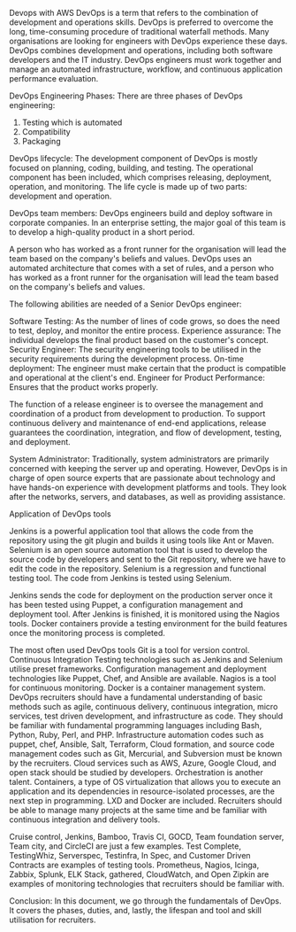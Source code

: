 Devops with AWS
DevOps is a term that refers to the combination of development and operations skills. DevOps is preferred to overcome the long, time-consuming procedure of traditional waterfall methods. Many organisations are looking for engineers with DevOps experience these days. DevOps combines development and operations, including both software developers and the IT industry. DevOps engineers must work together and manage an automated infrastructure, workflow, and continuous application performance evaluation.

DevOps Engineering Phases: There are three phases of DevOps engineering:
1. Testing which is automated
2. Compatibility
3. Packaging

DevOps lifecycle:
The development component of DevOps is mostly focused on planning, coding, building, and testing. The operational component has been included, which comprises releasing, deployment, operation, and monitoring. The life cycle is made up of two parts: development and operation.

DevOps team members: 
DevOps engineers build and deploy software in corporate companies. In an enterprise setting, the major goal of this team is to develop a high-quality product in a short period.

A person who has worked as a front runner for the organisation will lead the team based on the company's beliefs and values. DevOps uses an automated architecture that comes with a set of rules, and a person who has worked as a front runner for the organisation will lead the team based on the company's beliefs and values.

The following abilities are needed of a Senior DevOps engineer:

Software Testing: As the number of lines of code grows, so does the need to test, deploy, and monitor the entire process.
Experience assurance: The individual develops the final product based on the customer's concept.
Security Engineer: The security engineering tools to be utilised in the security requirements during the development process.
On-time deployment: The engineer must make certain that the product is compatible and operational at the client's end.
Engineer for Product Performance: Ensures that the product works properly.

The function of a release engineer is to oversee the management and coordination of a product from development to production. To support continuous delivery and maintenance of end-end applications, release guarantees the coordination, integration, and flow of development, testing, and deployment.

System Administrator: Traditionally, system administrators are primarily concerned with keeping the server up and operating. However, DevOps is in charge of open source experts that are passionate about technology and have hands-on experience with development platforms and tools. They look after the networks, servers, and databases, as well as providing assistance.

Application of DevOps tools

Jenkins is a powerful application tool that allows the code from the repository using the git plugin and builds it using tools like Ant or Maven. Selenium is an open source automation tool that is used to develop the source code by developers and sent to the Git repository, where we have to edit the code in the repository. Selenium is a regression and functional testing tool. The code from Jenkins is tested using Selenium.

Jenkins sends the code for deployment on the production server once it has been tested using Puppet, a configuration management and deployment tool. After Jenkins is finished, it is monitored using the Nagios tools. Docker containers provide a testing environment for the build features once the monitoring process is completed.

The most often used DevOps tools
Git is a tool for version control.
Continuous Integration Testing technologies such as Jenkins and Selenium utilise preset frameworks.
Configuration management and deployment technologies like Puppet, Chef, and Ansible are available.
Nagios is a tool for continuous monitoring.
Docker is a container management system.
DevOps recruiters should have a fundamental understanding of basic methods such as agile, continuous delivery, continuous integration, micro services, test driven development, and infrastructure as code.
They should be familiar with fundamental programming languages including Bash, Python, Ruby, Perl, and PHP.
Infrastructure automation codes such as puppet, chef, Ansible, Salt, Terraform, Cloud formation, and source code management codes such as Git, Mercurial, and Subversion must be known by the recruiters.
Cloud services such as AWS, Azure, Google Cloud, and open stack should be studied by developers.
Orchestration is another talent. Containers, a type of OS virtualization that allows you to execute an application and its dependencies in resource-isolated processes, are the next step in programming. LXD and Docker are included.
Recruiters should be able to manage many projects at the same time and be familiar with continuous integration and delivery tools.

Cruise control, Jenkins, Bamboo, Travis CI, GOCD, Team foundation server, Team city, and CircleCI are just a few examples.
Test Complete, TestingWhiz, Serverspec, Testinfra, In Spec, and Customer Driven Contracts are examples of testing tools. Prometheus, Nagios, Icinga, Zabbix, Splunk, ELK Stack, gathered, CloudWatch, and Open Zipkin are examples of monitoring technologies that recruiters should be familiar with.

Conclusion:
In this document, we go through the fundamentals of DevOps. It covers the phases, duties, and, lastly, the lifespan and tool and skill utilisation for recruiters.



